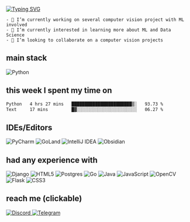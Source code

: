 <a href="https://git.io/typing-svg"><img src="https://readme-typing-svg.herokuapp.com?font=Fira+Code&size=24&duration=2500&pause=1000&color=18C375&background=15151500&vCenter=true&multiline=true&random=false&width=435&height=100&lines=Rockntt;Computer+science+student" alt="Typing SVG" /></a>

```
- 🔭 I’m currently working on several computer vision project with ML involved
- 🌱 I’m currently interested in learning more about ML and Data Science
- 👯 I’m looking to collaborate on a computer vision projects
```

## main stack
![Python](https://img.shields.io/badge/python-3670A0?style=for-the-badge&logo=python&logoColor=ffdd54)


## this week I spent my time on
<!--START_SECTION:waka-->

```txt
Python   4 hrs 27 mins   ███████████████████████▒░   93.73 %
Text     17 mins         █▓░░░░░░░░░░░░░░░░░░░░░░░   06.27 %
```

<!--END_SECTION:waka-->


## IDEs/Editors
![PyCharm](https://img.shields.io/badge/pycharm-143?style=for-the-badge&logo=pycharm&logoColor=black&color=black&labelColor=green)
![GoLand](https://img.shields.io/badge/GoLand-0f0f0f?&style=for-the-badge&logo=goland&logoColor=white)
![IntelliJ IDEA](https://img.shields.io/badge/IntelliJIDEA-000000.svg?style=for-the-badge&logo=intellij-idea&logoColor=white)
![Obsidian](https://img.shields.io/badge/Obsidian-%23483699.svg?style=for-the-badge&logo=obsidian&logoColor=white)

## had any experience with
![Django](https://img.shields.io/badge/django-%23092E20.svg?style=for-the-badge&logo=django&logoColor=white)
![HTML5](https://img.shields.io/badge/html5-%23E34F26.svg?style=for-the-badge&logo=html5&logoColor=white)
![Postgres](https://img.shields.io/badge/postgres-%23316192.svg?style=for-the-badge&logo=postgresql&logoColor=white)
![Go](https://img.shields.io/badge/go-%2300ADD8.svg?style=for-the-badge&logo=go&logoColor=white)
![Java](https://img.shields.io/badge/java-%23ED8B00.svg?style=for-the-badge&logo=openjdk&logoColor=white)
![JavaScript](https://img.shields.io/badge/javascript-%23323330.svg?style=for-the-badge&logo=javascript&logoColor=%23F7DF1E)
![OpenCV](https://img.shields.io/badge/opencv-%23white.svg?style=for-the-badge&logo=opencv&logoColor=white)
![Flask](https://img.shields.io/badge/flask-%23000.svg?style=for-the-badge&logo=flask&logoColor=white)
![CSS3](https://img.shields.io/badge/css3-%231572B6.svg?style=for-the-badge&logo=css3&logoColor=white)



## reach me (clickable)
<a href="https://discordapp.com/users/1184134942326804595" target="_blank">
  <img src="https://img.shields.io/badge/Discord-%235865F2.svg?style=for-the-badge&logo=discord&logoColor=white" alt="Discord">
</a>
<a href="https://t.me/Rockntt" target="_blank">
  <img src="https://img.shields.io/badge/Telegram-2CA5E0?style=for-the-badge&logo=telegram&logoColor=white" alt="Telegram">
</a>





